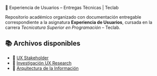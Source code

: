 
📍 Experiencia de Usuarios – Entregas Técnicas | Teclab

Repositorio académico organizado con documentación entregable correspondiente a la asignatura **Experiencia de Usuarios**, cursada en la carrera *Tecnicatura Superior en Programación* – Teclab.

## 📚 Archivos disponibles

- 💜 [UX Stakeholder](https://github.com/DakotaB75/Teclab_Tecnicatura_Sup_Programacion_Tareas/blob/main/Teclab%20-%20Tecnicatura%20Sup.%20en%20Programacion/experiencia%20de%20usuarios%20-%20Tareas/Teclab%20Exp%20Usuario%201.pdf)
- 💜 [Investigación UX Research](EXP%20Usuario%20API%202%20-%20Teclab.pdf)
- 💜 [Arquitectura de la Información](EXP%20Usuario%20API%203%20-%20Teclab.pdf)

